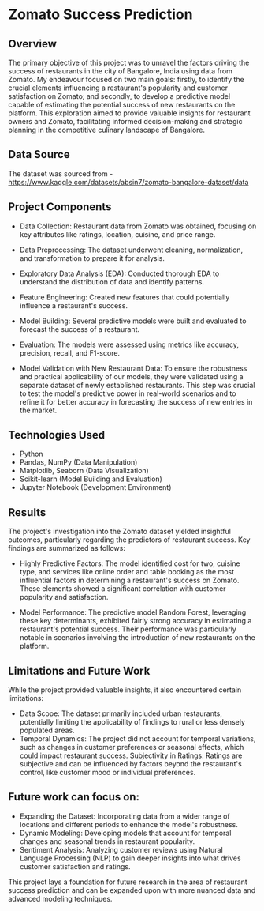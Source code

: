 # Zomato Success Prediction

## Overview
The primary objective of this project was to unravel the factors driving the success of restaurants in the city of Bangalore, India using data from Zomato. My endeavour focused on two main goals: firstly, to identify the crucial elements influencing a restaurant's popularity and customer satisfaction on Zomato; and secondly, to develop a predictive model capable of estimating the potential success of new restaurants on the platform. This exploration aimed to provide valuable insights for restaurant owners and Zomato, facilitating informed decision-making and strategic planning in the competitive culinary landscape of Bangalore.

## Data Source
The dataset was sourced from -
https://www.kaggle.com/datasets/absin7/zomato-bangalore-dataset/data

## Project Components
- Data Collection: Restaurant data from Zomato was obtained, focusing on key attributes like ratings, location, cuisine, and price range.

- Data Preprocessing: The dataset underwent cleaning, normalization, and transformation to prepare it for analysis.

- Exploratory Data Analysis (EDA): Conducted thorough EDA to understand the distribution of data and identify patterns.

- Feature Engineering: Created new features that could potentially influence a restaurant's success.

- Model Building: Several predictive models were built and evaluated to forecast the success of a restaurant.

- Evaluation: The models were assessed using metrics like accuracy, precision, recall, and F1-score.

- Model Validation with New Restaurant Data: To ensure the robustness and practical applicability of our models, they were validated using a separate dataset of newly established restaurants. This step was crucial to test the model's predictive power in real-world scenarios and to refine it for better accuracy in forecasting the success of new entries in the market.

## Technologies Used
- Python
- Pandas, NumPy (Data Manipulation)
- Matplotlib, Seaborn (Data Visualization)
- Scikit-learn (Model Building and Evaluation)
- Jupyter Notebook (Development Environment)
  
## Results
The project's investigation into the Zomato dataset yielded insightful outcomes, particularly regarding the predictors of restaurant success. Key findings are summarized as follows:

- Highly Predictive Factors: The model identified cost for two, cuisine type, and services like online order and table booking as the most influential factors in determining a restaurant's success on Zomato. These elements showed a significant correlation with customer popularity and satisfaction.

- Model Performance: The predictive model Random Forest, leveraging these key determinants, exhibited fairly strong accuracy in estimating a restaurant's potential success. Their performance was particularly notable in scenarios involving the introduction of new restaurants on the platform.
  
## Limitations and Future Work
While the project provided valuable insights, it also encountered certain limitations:
- Data Scope: The dataset primarily included urban restaurants, potentially limiting the applicability of findings to rural or less densely populated areas.
- Temporal Dynamics: The project did not account for temporal variations, such as changes in customer preferences or seasonal effects, which could impact restaurant success.
Subjectivity in Ratings: Ratings are subjective and can be influenced by factors beyond the restaurant's control, like customer mood or individual preferences.

## Future work can focus on:
- Expanding the Dataset: Incorporating data from a wider range of locations and different periods to enhance the model's robustness.
- Dynamic Modeling: Developing models that account for temporal changes and seasonal trends in restaurant popularity.
- Sentiment Analysis: Analyzing customer reviews using Natural Language Processing (NLP) to gain deeper insights into what drives customer satisfaction and ratings.
  
This project lays a foundation for future research in the area of restaurant success prediction and can be expanded upon with more nuanced data and advanced modeling techniques.
